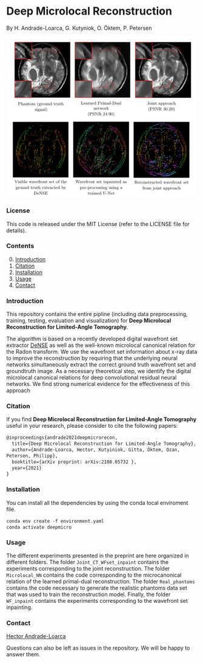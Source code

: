 # Deep Microlocal Reconstruction
By H. Andrade-Loarca, G. Kutyniok, O. Öktem, P. Petersen

<img src="media/DeepMicroRecon.png" width="800" alt="Architecture" class="center">


### License

This code is released under the MIT License (refer to the LICENSE file for details).

### Contents
0. [Introduction](#introduction)
0. [Citation](#citation)
0. [Installation](#installation)
0. [Usage](#usage)
0. [Contact](#contact)

### Introduction

This repository contains the entire pipline (including data preprocessing, training, testing, evaluation and visualization) for **Deep Microlocal Reconstruction for Limited-Angle Tomography**.

The algorithm is based on a recently developed digital wavefront set extractor [DeNSE](https://github.com/arsenal9971/DeNSE) as well as the well-known microlocal canonical relation for the Radon transform. We use the wavefront set information about x-ray data to improve the reconstruction by requiring that the underlying neural networks simultaneously extract the correct ground truth wavefront set and groundtruth image.  As a necessary theoretical step, we identify the digital microlocal canonical relations for deep convolutional residual neural networks.  We find strong numerical evidence for the effectiveness of this approach

### Citation

If you find **Deep Microlocal Reconstruction for Limited-Angle Tomography** useful in your research, please consider to cite the following papers:

	@inproceedings{andrade2021deepmicrorecon, 
	  title={Deep Microlocal Reconstruction for Limited-Angle Tomography}, 
	  author={Andrade-Loarca, Hector, Kutyiniok, Gitta, Öktem, Ozan, Petersen, Philipp},
	  booktitle={arXiv preprint: arXiv:2108.05732 }, 
	  year={2021}
	}


### Installation

You can install all the dependencies by using the conda local enviroment file.  

```
conda env create -f environment.yaml
conda activate deepmicro
```

### Usage

The different experiments presented in the preprint are here organized in different folders. The folder `Joint_CT_WFset_inpaint` contains the experiments corresponding to the joint reconstruction. The folder `Microlocal_NN` contains the code corresponding to the microcanonical relation of the learned primal-dual reconstruction. The folder `Real_phantoms` contains the code necessary to generate the realistic phantoms data set that was used to train the reconstruction model. Finally, the folder `WF_inpaint` contains the experiments corresponding to the wavefront set inpainting. 

### Contact

[Hector Andrade-Loarca](https://arsenal9971.github.io/)

  Questions can also be left as issues in the repository. We will be happy to answer them.
